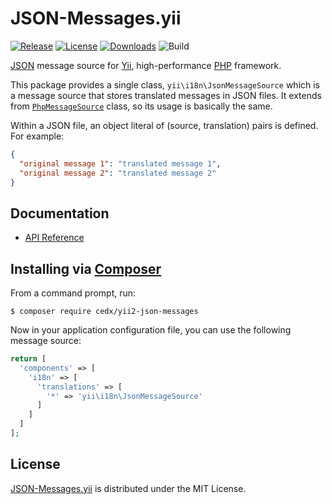 # JSON-Messages.yii
[![Release](http://img.shields.io/packagist/v/cedx/yii2-json-messages.svg)](https://packagist.org/packages/cedx/yii2-json-messages) [![License](http://img.shields.io/packagist/l/cedx/yii2-json-messages.svg)](https://bitbucket.org/cedx/json-messages.yii/src/master/LICENSE.txt) [![Downloads](http://img.shields.io/packagist/dt/cedx/yii2-json-messages.svg)](https://packagist.org/packages/cedx/yii2-json-messages) ![Build](https://img.shields.io/codeship/16aefad0-bc20-0132-2beb-7ab97aac1fb6.svg)

[JSON](http://json.org) message source for [Yii](http://www.yiiframework.com), high-performance [PHP](https://php.net) framework.

This package provides a single class, `yii\i18n\JsonMessageSource` which is a message source that stores translated messages in JSON files.
It extends from [`PhpMessageSource`](http://www.yiiframework.com/doc-2.0/yii-i18n-phpmessagesource.html) class, so its usage is basically the same.

Within a JSON file, an object literal of (source, translation) pairs is defined. For example:

```json
{
  "original message 1": "translated message 1",
  "original message 2": "translated message 2"
}
```

## Documentation
- [API Reference](http://dev.belin.io/json-messages.yii/api)

## Installing via [Composer](https://getcomposer.org)
From a command prompt, run:

```shell
$ composer require cedx/yii2-json-messages
```

Now in your application configuration file, you can use the following message source:

```php
return [
  'components' => [
    'i18n' => [
	  'translations' => [
		'*' => 'yii\i18n\JsonMessageSource'
	  ]
    ]
  ]
];
```

## License
[JSON-Messages.yii](https://packagist.org/packages/cedx/yii2-json-messages) is distributed under the MIT License.
